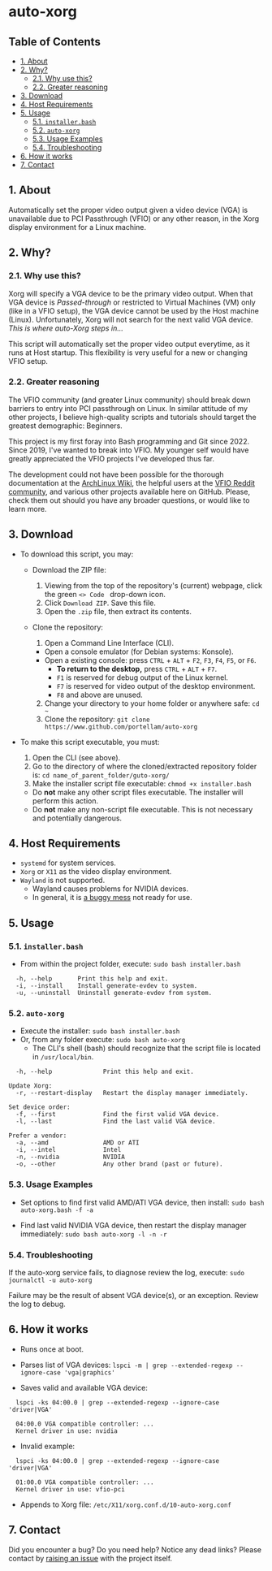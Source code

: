 # auto-xorg
## Table of Contents
- [1. About](#1-about)
- [2. Why?](#2-why)
  - [2.1. Why use this?](#21-why-use-this)
  - [2.2. Greater reasoning](#22-greater-reasoning)
- [3. Download](#3-download)
- [4. Host Requirements](#4-host-requirements)
- [5. Usage](#5-usage)
  - [5.1. `installer.bash`](#51-installerbash)
  - [5.2. `auto-xorg`](#52-auto-xorg)
  - [5.3. Usage Examples](#53-usage-examples)
  - [5.4. Troubleshooting](#54-troubleshooting)
- [6. How it works](#6-how-it-works)
- [7. Contact](#7-contact)

## 1. About
Automatically set the proper video output given a video device (VGA) is unavailable due to PCI Passthrough (VFIO) or any other reason, in the Xorg display environment for a Linux machine.

## 2. Why?
### 2.1. Why use this?
Xorg will specify a VGA device to be the primary video output. When that VGA device is *Passed-through* or restricted to Virtual Machines (VM) only (like in a VFIO setup), the VGA device cannot be used by the Host machine (Linux). Unfortunately, Xorg will not search for the next valid VGA device. *This is where auto-Xorg steps in...*

This script will automatically set the proper video output everytime, as it runs at Host startup. This flexibility is very useful for a new or changing VFIO setup.

### 2.2. Greater reasoning
The VFIO community (and greater Linux community) should break down barriers to entry into PCI passthrough on Linux. In similar attitude of my other projects, I believe high-quality scripts and tutorials should target the greatest demographic: Beginners.

This project is my first foray into Bash programming and Git since 2022. Since 2019, I've wanted to break into VFIO. My younger self would have greatly appreciated the VFIO projects I've developed thus far.

The development could not have been possible for the thorough documentation at the [ArchLinux Wiki](https://wiki.archlinux.org/title/PCI_passthrough_via_OVMF), the helpful users at the [VFIO Reddit community](https://old.reddit.com/r/VFIO), and various other projects available here on GitHub. Please, check them out should you have any broader questions, or would like to learn more.

## 3. Download
- To download this script, you may:
  - Download the ZIP file:
    1. Viewing from the top of the repository's (current) webpage, click the green `<> Code ` drop-down icon.
    2. Click `Download ZIP`. Save this file.
    3. Open the `.zip` file, then extract its contents.

  - Clone the repository:
    1. Open a Command Line Interface (CLI).
      - Open a console emulator (for Debian systems: Konsole).
      - Open a existing console: press `CTRL` + `ALT` + `F2`, `F3`, `F4`, `F5`, or `F6`.
        - **To return to the desktop,** press `CTRL` + `ALT` + `F7`.
        - `F1` is reserved for debug output of the Linux kernel.
        - `F7` is reserved for video output of the desktop environment.
        - `F8` and above are unused.

    2. Change your directory to your home folder or anywhere safe: `cd ~`
    3. Clone the repository: `git clone https://www.github.com/portellam/auto-xorg`

- To make this script executable, you must:
  1. Open the CLI (see above).
  2. Go to the directory of where the cloned/extracted repository folder is: `cd name_of_parent_folder/guto-xorg/`
  3. Make the installer script file executable: `chmod +x installer.bash`
    - Do **not** make any other script files executable. The installer will perform this action.
    - Do **not** make any non-script file executable. This is not necessary and potentially dangerous.

## 4. Host Requirements
- `systemd` for system services.
- `Xorg` or `X11` as the video display environment.
- `Wayland` is not supported.
  - Wayland causes problems for NVIDIA devices.
  - In general, it is [a buggy mess](https://web.archive.org/web/20240306152042/https://gist.github.com/probonopd/9feb7c20257af5dd915e3a9f2d1f2277) not ready for use.

## 5. Usage
### 5.1. `installer.bash`
- From within the project folder, execute: `sudo bash installer.bash`

```
  -h, --help       Print this help and exit.
  -i, --install    Install generate-evdev to system.
  -u, --uninstall  Uninstall generate-evdev from system.
```

### 5.2. `auto-xorg`
- Execute the installer: `sudo bash installer.bash`
- Or, from any folder execute: `sudo bash auto-xorg`
  - The CLI's shell (bash) should recognize that the script file is located in `/usr/local/bin`.

```
  -h, --help              Print this help and exit.

Update Xorg:
  -r, --restart-display   Restart the display manager immediately.

Set device order:
  -f, --first             Find the first valid VGA device.
  -l, --last              Find the last valid VGA device.

Prefer a vendor:
  -a, --amd               AMD or ATI
  -i, --intel             Intel
  -n, --nvidia            NVIDIA
  -o, --other             Any other brand (past or future).
```

### 5.3. Usage Examples
- Set options to find first valid AMD/ATI VGA device, then install:
```sudo bash auto-xorg.bash -f -a```

- Find last valid NVIDIA VGA device, then restart the display manager immediately:
```sudo bash auto-xorg -l -n -r```

### 5.4. Troubleshooting
If the auto-xorg service fails, to diagnose review the log, execute:
```sudo journalctl -u auto-xorg```

Failure may be the result of absent VGA device(s), or an exception. Review the log to debug.

## 6. How it works
- Runs once at boot.
- Parses list of VGA devices:
  `lspci -m | grep --extended-regexp --ignore-case 'vga|graphics'`

- Saves valid and available VGA device:
```
  lspci -ks 04:00.0 | grep --extended-regexp --ignore-case 'driver|VGA'

  04:00.0 VGA compatible controller: ...
  Kernel driver in use: nvidia
```

- Invalid example:
```
  lspci -ks 04:00.0 | grep --extended-regexp --ignore-case 'driver|VGA'

  01:00.0 VGA compatible controller: ...
  Kernel driver in use: vfio-pci
```

- Appends to Xorg file: `/etc/X11/xorg.conf.d/10-auto-xorg.conf`

## 7. Contact
Did you encounter a bug? Do you need help? Notice any dead links? Please contact by [raising an issue](https://github.com/portellam/deploy-VFIO/issues) with the project itself.